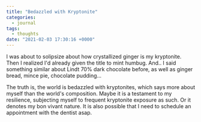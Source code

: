 ```yaml
---
title: "Bedazzled with Kryptonite"
categories:
  - journal
tags:
  - thoughts
date: "2021-02-03 17:30:16 +0000"
---
```


I was about to solipsize about how crystallized ginger is my kryptonite. Then I realized  I'd already given the title to mint humbug. And.. I said something similar about Lindt 70% dark chocolate before, as well as ginger bread, mince pie, chocolate pudding...

The truth is, the world is bedazzled with kryptonites, which says more about myself than the world's composition. Maybe it is a testament to my resilience, subjecting myself to frequent kryptonite exposure as such. Or it denotes my bon vivant nature. It is also possible that I need to schedule an appointment with the dentist asap.

